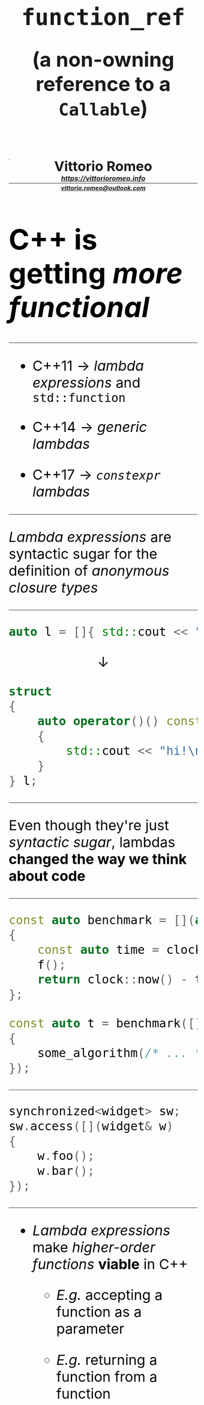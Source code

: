 <!-- $size: 16:9 -->

<style>

.live-link
{
    position: absolute; 
    float: left; 
    font-size: 18px; 
    right: 0px; 
    margin-top: -15px; 
    text-align: right;
}

.s 
{
	font-size: 28pt;
    color: black;
}

</style>

<div style="height:100px">

</div>

<span style="text-align: center; font-size: 35.5px; padding: 0; margin: 0">

# `function_ref`

<div style="margin-top: -30px">
  
## (a non-owning reference to a `Callable`)

</div>

</span>

<div style="text-align: center; font-size: 24px; margin-top: 100px">

## Vittorio Romeo

<div style="margin-top: -30px; font-size: 18px">

##### https://vittorioromeo.info

</div>

<div style="margin-top: -25px; font-size: 16px">

##### vittorio.romeo@outlook.com

</div>

</div>

<div style="margin-top: -120px !important">

<span style="text-align: left; padding-top: 30px; padding-left: 13px; zoom:17%">

![](./bloomberg.png)


</span>

<span style="text-align: right; position: absolute; margin-top:-50px; padding-left: 1065px">

**ACCU 2018**

<div style="font-size: 16px; margin-top: -20px !important">

April 2018

</div>

</span>

</div>

<br> <br>

---

<!-- page_number: true -->

<!-- footer: vittorioromeo.info | vittorio.romeo@outlook.com | vromeo5@bloomberg.net | @supahvee1234 -->

<div class='s'>

# C++ is getting *more functional*

</div>

---

<div class='s'>

* C++11 $\rightarrow$ *lambda expressions* and `std::function`

* C++14 $\rightarrow$ *generic lambdas*

* C++17 $\rightarrow$ *`constexpr` lambdas*

</div>

---

<div class='s'>

*Lambda expressions* are syntactic sugar for the definition of *anonymous closure types*
  
</div>

---

<div class='s'>
  
```cpp
auto l = []{ std::cout << "hi!\n"; };
```

$$\downarrow$$

```cpp
struct
{
    auto operator()() const
    {
        std::cout << "hi!\n";
    }
} l;
```
  
</div>

---

<div class='s'>

Even though they're just *syntactic sugar*, lambdas **changed the way we think about code**
  
</div>

---

<div class='s'>

```cpp
const auto benchmark = [](auto f)
{
    const auto time = clock::now();
    f();
    return clock::now() - time;
};
```

```cpp
const auto t = benchmark([]
{
    some_algorithm(/* ... */);
});
```

</div>

---

<div class='s'>
  
```cpp
synchronized<widget> sw;
sw.access([](widget& w)
{
    w.foo();
    w.bar();
});
```
  
</div>

---

<div class='s'>

* *Lambda expressions* make *higher-order functions* **viable** in C++

	* *E.g.* accepting a function as a parameter

	* *E.g.* returning a function from a function

</div>

---

<div class='s'>

> What options do we have to implement *higher-order functions*?

</div>

---

<div class='s'>
  
##### Pointers to functions

```cpp
int operation(int(*f)(int, int)) 
{ 
    return f(1, 2); 
}
```

* Works with *non-member functions* and *stateless closures*

* Doesn't work with *stateful `Callable` objects*

* Small run-time overhead (easily inlined in the same TU)

* Constrained, with obvious signature

</div>

---

<div class='s'>
  
##### Template parameters

```cpp
template <typename T>
auto operation(F&& f) -> decltype(std::forward<F>(f)(1, 2))
{ 
    return std::forward<F>(f)(1, 2); 
}
```

* Works with *any `FunctionObject` or `Callable` with `std::invoke`*

* Zero-cost abstraction

* Hard to constrain

* Might degrade compilation time

</div>

---

<div class='s'>
  
##### `std::function`  

```cpp
int operation(const std::function<int(int, int)>& f) 
{ 
    return f(1, 2); 
}
```

* Works with *any `FunctionObject` or `Callable`*

* Significant run-time overhead (hard to inline/optimize)

* Constrained, with obvious signature

* Unclear semantics: can be both *owning* or *non-owning*

</div>

---

<div class='s'>
  
##### `function_ref`

```cpp
int operation(function_ref<int(int, int)> f) 
{ 
    return f(1, 2); 
}
```

* Works with *any `FunctionObject` or `Callable`*

* Small run-time overhead (easily inlined in the same TU)

* Constrained, with obvious signature

* Clear *non-owning* semantics

* Lightweight - think of "`string_view` for `Callable` objects"

</div>

---

<div class='s'>

## I proposed `function_ref` to LEWG ([P0792](https://wg21.link/p0792))

* **https://wg21.link/p0792**

<br>

## It was sent to LWG without opposition in Jacksonville

* Yay
  
</div>

---

<div class='s'>

> How does it work?

</div>

---

<div class='s'>

"Match" a signature though template specialization:

```cpp
template <typename Signature>
class function_ref;

template <typename Return, typename... Args>
class function_ref<Return(Args...)>
{
    // ...
}
```
  
</div>

---

<div class='s'>

Store *pointer to `Callable` object* and *pointer to erased function*:

```cpp
template <typename Return, typename... Args>
class function_ref<Return(Args...)>
{
private:
    void* _ptr; 
    Return (*_erased_fn)(void*, Args...);

public:
    // ...
};
```

</div>

---

<div class='s'>

On construction, set the pointers:

```cpp
template <typename F>
function_ref(F&& f) noexcept : _ptr{&f}
{
    _erased_fn = [](void* ptr, Args... xs) -> Return 
    {
        return (*reinterpret_cast<F*>(ptr))(
            std::forward<Args>(xs)...);
    };
}
```
  
</div>

---

<div class='s'>

On invocation, go through `_erased_fn`:

```cpp
Return operator()(Args... xs) const
{
    return _erased_fn(_ptr, std::forward<Args>(xs)...);
}
```
  
</div>

---

<!-- footer: -->
<!-- page_number: false -->

```cpp
template <typename Return, typename... Args>
class function_ref<Return(Args...)>
{
    void* _ptr;
    Return (*_erased_fn)(void*, Args...);

public:
    template <typename F, /* ...some constraints... */>
    function_ref(F&& x) noexcept : _ptr{&f}
    {
        _erased_fn = [](void* ptr, Args... xs) -> Return {
            return (*reinterpret_cast<F*>(ptr))(
                std::forward<Args>(xs)...);
        };
    }

    Return operator()(Args... xs) const noexcept(/* ... */)
    {
        return _erased_fn(_ptr, std::forward<Args>(xs)...);
    }
};
```

---

<div class='s'>

In the proposal (**https://wg21.link/p0792**):

* In-depth analysis of the covered techniques' pros/cons

* Synopsis and specification of `function_ref`

* Existing practice *(e.g. LLVM, Folly, `gdb`, ...)*

* Possible issues and open questions

<br>

Article on my blog (**https://vittorioromeo.info**):

* [*"Passing functions to functions"*](https://vittorioromeo.info/index/blog/passing_functions_to_functions.html)

</div>

---

<div class='s'>
<center>
  
# Thanks!

https://wg21.link/p0792
https://vittorioromeo.info

<br>

vittorio.romeo@outlook.com
vromeo5@bloomberg.net

<br>

https://github.com/SuperV1234/accu2018
  
</center>
</div>
